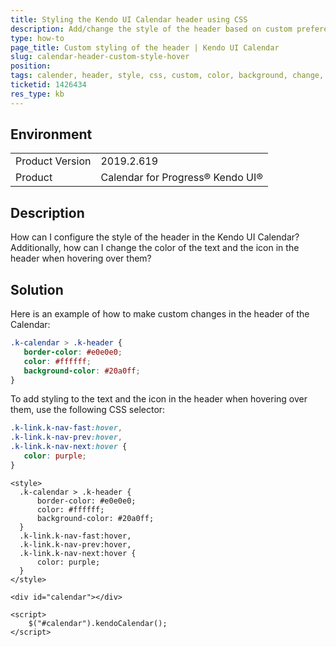 ```yaml
---
title: Styling the Kendo UI Calendar header using CSS
description: Add/change the style of the header based on custom preference.
type: how-to
page_title: Custom styling of the header | Kendo UI Calendar
slug: calendar-header-custom-style-hover
position: 
tags: calender, header, style, css, custom, color, background, change, hover, styling, text, hovering, icon
ticketid: 1426434
res_type: kb
---
```


## Environment
<table>
	<tbody>
		<tr>
			<td>Product Version</td>
			<td>2019.2.619</td>
		</tr>
		<tr>
			<td>Product</td>
			<td>Calendar for Progress® Kendo UI®</td>
		</tr>
	</tbody>
</table>


## Description
How can I configure the style of the header in the Kendo UI Calendar? Additionally, how can I change the color of the text and the icon in the header when hovering over them?

## Solution
Here is an example of how to make custom changes in the header of the Calendar:

```css
.k-calendar > .k-header {
   border-color: #e0e0e0;
   color: #ffffff;
   background-color: #20a0ff;
}
```

To add styling to the text and the icon in the header when hovering over them, use the following CSS selector:

```css
.k-link.k-nav-fast:hover,
.k-link.k-nav-prev:hover, 
.k-link.k-nav-next:hover {
   color: purple;
}
```

```dojo
<style>
  .k-calendar > .k-header {
      border-color: #e0e0e0;
      color: #ffffff;
      background-color: #20a0ff;
  }
  .k-link.k-nav-fast:hover,
  .k-link.k-nav-prev:hover,
  .k-link.k-nav-next:hover {
      color: purple;
  }
</style>
  
<div id="calendar"></div>

<script>
    $("#calendar").kendoCalendar();
</script>

```
